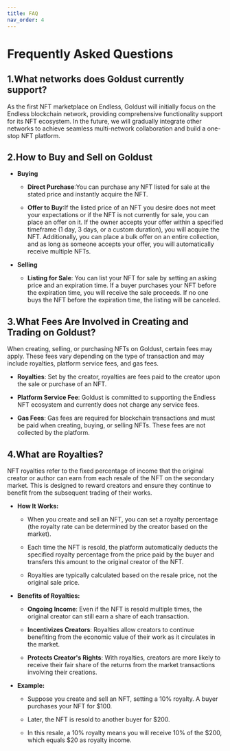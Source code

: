 ```yaml
---
title: FAQ
nav_order: 4
---
```


# Frequently Asked Questions

## 1.What networks does Goldust currently support?

As the first NFT marketplace on Endless, Goldust will initially focus on the Endless blockchain network, providing comprehensive functionality support for its NFT ecosystem. In the future, we will gradually integrate other networks to achieve seamless multi-network collaboration and build a one-stop NFT platform.


## 2.How to Buy and Sell on Goldust

- **Buying**
    - **Direct Purchase**:You can purchase any NFT listed for sale at the stated price and instantly acquire the NFT.

    - **Offer to Buy**:If the listed price of an NFT you desire does not meet your expectations or if the NFT is not currently for sale, you can place an offer on it. If the owner accepts your offer within a specified timeframe (1 day, 3 days, or a custom duration), you will acquire the NFT. Additionally, you can place a bulk offer on an entire collection, and as long as someone accepts your offer, you will automatically receive multiple NFTs.

- **Selling**
    - **Listing for Sale**: You can list your NFT for sale by setting an asking price and an expiration time. If a buyer purchases your NFT before the expiration time, you will receive the sale proceeds. If no one buys the NFT before the expiration time, the listing will be canceled.

## 3.What Fees Are Involved in Creating and Trading on Goldust?

When creating, selling, or purchasing NFTs on Goldust, certain fees may apply. These fees vary depending on the type of transaction and may include royalties, platform service fees, and gas fees.

- **Royalties**: Set by the creator, royalties are fees paid to the creator upon the sale or purchase of an NFT.

- **Platform Service Fee**: Goldust is committed to supporting the Endless NFT ecosystem and currently does not charge any service fees.

- **Gas Fees**: Gas fees are required for blockchain transactions and must be paid when creating, buying, or selling NFTs. These fees are not collected by the platform.


## 4.What are Royalties?

NFT royalties refer to the fixed percentage of income that the original creator or author can earn from each resale of the NFT on the secondary market. This is designed to reward creators and ensure they continue to benefit from the subsequent trading of their works.

- **How It Works:**
  - When you create and sell an NFT, you can set a royalty percentage (the royalty rate can be determined by the creator based on the market).

  - Each time the NFT is resold, the platform automatically deducts the specified royalty percentage from the price paid by the buyer and transfers this amount to the original creator of the NFT.
  
  - Royalties are typically calculated based on the resale price, not the original sale price.


- **Benefits of Royalties:**
  - **Ongoing Income**: Even if the NFT is resold multiple times, the original creator can still earn a share of each transaction.

  - **Incentivizes Creators**: Royalties allow creators to continue benefiting from the economic value of their work as it circulates in the market.

  - **Protects Creator's Rights**: With royalties, creators are more likely to receive their fair share of the returns from the market transactions involving their creations.


- **Example:**
  - Suppose you create and sell an NFT, setting a 10% royalty. A buyer purchases your NFT for $100.

  - Later, the NFT is resold to another buyer for $200.

  - In this resale, a 10% royalty means you will receive 10% of the $200, which equals $20 as royalty income.